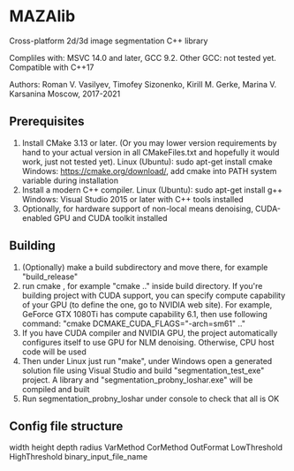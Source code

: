 # MAZAlib

Cross-platform 2d/3d image segmentation C++ library

Compliles with: MSVC 14.0 and later, GCC 9.2. Other GCC: not tested yet.
Compatible with C++17

Authors: Roman V. Vasilyev, Timofey Sizonenko, Kirill M. Gerke, Marina V. Karsanina
Moscow, 2017-2021

## Prerequisites

1. Install CMake 3.13 or later. (Or you may lower version requirements by hand to your actual version in all CMakeFiles.txt and hopefully it would work, just not tested yet).
Linux (Ubuntu): sudo apt-get install cmake
Windows: https://cmake.org/download/, add cmake into PATH system variable during installation
2. Install a modern C++ compiler.
Linux (Ubuntu): sudo apt-get install g++
Windows: Visual Studio 2015 or later with C++ tools installed
3. Optionally, for hardware support of non-local means denoising, CUDA-enabled GPU and CUDA toolkit installed


## Building

1. (Optionally) make a build subdirectory and move there, for example "build_release"
2. run cmake <relative path to project>, for example "cmake .." inside build directory. If you're building project with CUDA support, you can specify compute capability of your GPU (to define the one, go to NVIDIA web site). For example, GeForce GTX 1080Ti has compute capability 6.1, then use following command: "cmake DCMAKE_CUDA_FLAGS="-arch=sm61" .."
3. If you have CUDA compiler and NVIDIA GPU, the project automatically configures itself to use GPU for NLM denoising. Otherwise, CPU host code will be used
4. Then under Linux just run "make", under Windows open a generated solution file using Visual Studio and build "segmentation_test_exe" project. A library and "segmentation_probny_loshar.exe" will be compiled and built
5. Run segmentation_probny_loshar under console to check that all is OK


## Config file structure

width height depth
radius VarMethod CorMethod OutFormat
LowThreshold HighThreshold
binary_input_file_name
